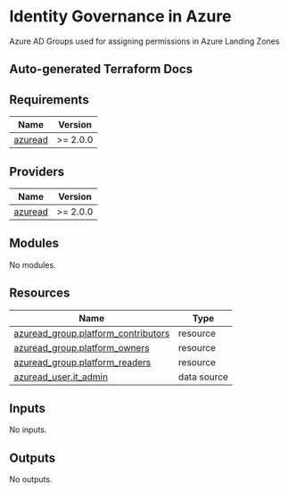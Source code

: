 # Identity Governance in Azure

Azure AD Groups used for assigning permissions in Azure Landing Zones

## Auto-generated Terraform Docs
<!-- BEGIN_TF_DOCS -->
## Requirements

| Name | Version |
|------|---------|
| <a name="requirement_azuread"></a> [azuread](#requirement\_azuread) | >= 2.0.0 |

## Providers

| Name | Version |
|------|---------|
| <a name="provider_azuread"></a> [azuread](#provider\_azuread) | >= 2.0.0 |

## Modules

No modules.

## Resources

| Name | Type |
|------|------|
| [azuread_group.platform_contributors](https://registry.terraform.io/providers/hashicorp/azuread/latest/docs/resources/group) | resource |
| [azuread_group.platform_owners](https://registry.terraform.io/providers/hashicorp/azuread/latest/docs/resources/group) | resource |
| [azuread_group.platform_readers](https://registry.terraform.io/providers/hashicorp/azuread/latest/docs/resources/group) | resource |
| [azuread_user.it_admin](https://registry.terraform.io/providers/hashicorp/azuread/latest/docs/data-sources/user) | data source |

## Inputs

No inputs.

## Outputs

No outputs.
<!-- END_TF_DOCS -->